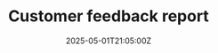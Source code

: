 ---
title: Customer feedback report
linkTitle: Customer feedback report
date: '2025-05-01T21:05:00Z'
weight: 1
description: No content
draft: false
ref: customer-feedback-report
---